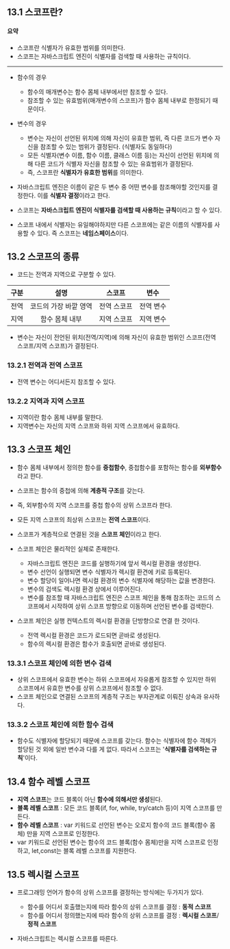 ## 13.1 스코프란?

#### 요약
- 스코프란 식별자가 유효한 범위를 의미한다.
- 스코프는 자바스크립트 엔진이 식별자를 검색할 때 사용하는 규칙이다.


---
- 함수의 경우

  - 함수의 매개변수는 함수 몸체 내부에서만 참조할 수 있다.
  - 참조할 수 있는 유효범위(매개변수의 스코프)가 함수 몸체 내부로 한정되기 때문이다.

- 변수의 경우

  - 변수는 자신이 선언된 위치에 의해 자신이 유효한 범위, 즉 다른 코드가 변수 자신을 참조할 수 있는 범위가 결정된다. (식별자도 동일하다)
  - 모든 식별자(변수 이름, 함수 이름, 클래스 이름 등)는 자신이 선언된 위치에 의해 다른 코드가 식별자 자신을 참조할 수 있는 유효범위가 결정된다.
  - 즉, 스코프란 **식별자가 유효한 범위**를 의미한다.

- 자바스크립트 엔진은 이름이 같은 두 변수 중 어떤 변수를 참조해야할 것인지를 결정한다. 이를 **식별자 결정**이라고 한다.
- 스코프는 **자바스크립트 엔진이 식별자를 검색할 때 사용하는 규칙**이라고 할 수 있다.
- 스코프 내에서 식별자는 유일해야하지만 다른 스코프에는 같은 이름의 식별자를 사용할 수 있다. 즉 스코프는 **네임스페이스**이다.

## 13.2 스코프의 종류
- 코드는 전역과 지역으로 구분할 수 있다.

|구분|설명|스코프|변수
|:----:|:----:|:----:|:----:
| 전역 |  코드의 가장 바깥 영역  |   전역 스코프	|  전역 변수
| 지역 |  함수 몸체 내부 | 지역 스코프 |  지역 변수

- 변수는 자신이 전언된 위치(전역/지역)에 의해 자신이 유효한 범위인 스코프(전역 스코프/지역 스코프)가 결정된다.

### 13.2.1 전역과 전역 스코프
- 전역 변수는 어디서든지 참조할 수 있다.

### 13.2.2 지역과 지역 스코프
- 지역이란 함수 몸체 내부를 말한다.
- 지역변수는 자신의 지역 스코프와 하위 지역 스코프에서 유효하다.

## 13.3 스코프 체인

- 함수 몸체 내부에서 정의한 함수를 **중첩함수**, 중첩함수를 포함하는 함수를 **외부함수**라고 한다.
- 스코프는 함수의 중첩에 의해 **계층적 구조**를 갖는다.
- 즉, 외부함수의 지역 스코프를 중첩 함수의 상위 스코프라 한다. 
- 모든 지역 스코프의 최상위 스코프는 **전역 스코프**이다.
- 스코프가 계층적으로 연결된 것을 **스코프 체인**이라고 한다.

- 스코프 체인은 물리적인 실체로 존재한다.
	
    - 자바스크립트 엔진은 코드를 실행하기에 앞서 렉시컬 환경을 생성한다.
    - 변수 선언이 실행되면 변수 식별자가 렉시컬 환견에 키로 등록된다.
    - 변수 할당이 일어나면 렉시컬 환경의 변수 식별자에 해당하는 값을 변경한다.
    - 변수의 검색도 렉시컬 환경 상에서 이루어진다.
    - 변수를 참조할 때 자바스크립트 엔진은 스코프 체인을 통해 참조하는 코드의 스코프에서 시작하여 상위 스코프 방향으로 이동하며 선언된 변수를 검색한다.

- 스코프 체인은 실행 컨텍스트의 렉시컬 환경을 단방향으로 연결 한 것이다.
	
    - 전역 렉시컬 환경은 코드가 로드되면 곧바로 생성된다.
    - 함수의 렉시컬 환경은 함수가 호출되면 곧바로 생성된다.

### 13.3.1 스코프 체인에 의한 변수 검색

- 상위 스코프에서 유효한 변수는 하위 스코프에서 자유롭게 참조할 수 있지만 하위 스코프에서 유효한 변수를 상위 스코프에서 참조할 수 없다.
- 스코프 체인으로 연결된 스코프의 계층적 구조는 부자관계로 이뤄진 상속과 유사하다. 

### 13.3.2 스코프 체인에 의한 함수 검색
- 함수도 식별자에 할당되기 때문에 스코프를 갖는다. 함수는 식별자에 함수 객체가 할당된 것 외에 일반 변수과 다를 게 없다. 따라서 스코프는 '**식별자를 검색하는 규칙**'이다.

## 13.4 함수 레벨 스코프

- **지역 스코프**는 코드 블록이 아닌 **함수에 의해서만 생성**된다.
- **블록 레벨 스코프** : 모든 코드 블록(if, for, while, try/catch 등)이 지역 스코프를 만든다.
- **함수 레벨 스코프** : var 키워드로 선언된 변수는 오로지 함수의 코드 블록(함수 몸체) 만을 지역 스코프로 인정한다.
-  var 키워드로 선언된 변수는 함수의 코드 블록(함수 몸체)만을 지역 스코프로 인정하고, let,const는 블록 레벨 스코프를 지원한다.

## 13.5 렉시컬 스코프
- 프로그래밍 언어가 함수의 상위 스코프를 결정하는 방식에는 두가지가 있다.
	
   - 함수를 어디서 호출했는지에 따라 함수의 상위 스코프를 결정 : **동적 스코프**
   - 함수를 어디서 정의했는지에 따라 함수의 상위 스코프를 결정 : **렉시컬 스코프**/**정적 스코프**
   
- 자바스크립트는 렉시컬 스코프를 따른다.
